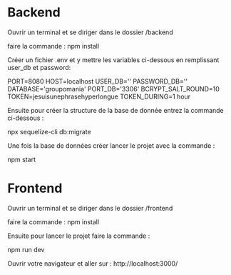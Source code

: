 # Backend
Ouvrir un terminal et se diriger dans le dossier /backend

faire la commande : npm install 

Créer un fichier .env et y mettre les variables ci-dessous en remplissant user_db et password: 

PORT=8080
HOST=localhost
USER_DB=''
PASSWORD_DB=''
DATABASE='groupomania'
PORT_DB='3306'
BCRYPT_SALT_ROUND=10
TOKEN=jesuisunephrasehyperlongue
TOKEN_DURING=1 hour

Ensuite pour créer la structure de la base de donnée entrez la commande ci-dessous :

npx sequelize-cli db:migrate


Une fois la base de données créer lancer le projet avec la commande :

npm start

# ################
# ################

# Frontend

Ouvrir un terminal et se diriger dans le dossier /frontend

faire la commande : npm install 

Ensuite pour lancer le projet faire la commande :

npm run dev

Ouvrir votre navigateur et aller sur : http://localhost:3000/